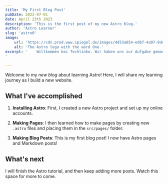 ```yaml
---
title: 'My First Blog Post'
pubDate: 2022-07-01
date: April 23th 2023
description: 'This is the first post of my new Astro blog.'
author: 'Astro Learner'
slug: 'astro0'
image:
    url: 'https://cdn.prod.www.spiegel.de/images/4d53a654-ed87-4a97-8de7-a423cca04f9a_w1600_r1.3704888076747372_fpx48_fpy54.jpg' 
    alt: 'The Astro logo with the word One.'
excerpt: '    Willkommen bei Techlinko. Wir haben uns zur Aufgabe gemacht die beste Technik 2023 für euch zu testen und euch unsere Ergebnisse vorzustellen.
'

---
```


Welcome to my _new blog_ about learning Astro! Here, I will share my learning journey as I build a new website.

## What I've accomplished

1. **Installing Astro**: First, I created a new Astro project and set up my online accounts.

2. **Making Pages**: I then learned how to make pages by creating new `.astro` files and placing them in the `src/pages/` folder.

3. **Making Blog Posts**: This is my first blog post! I now have Astro pages and Markdown posts!

## What's next

I will finish the Astro tutorial, and then keep adding more posts. Watch this space for more to come.